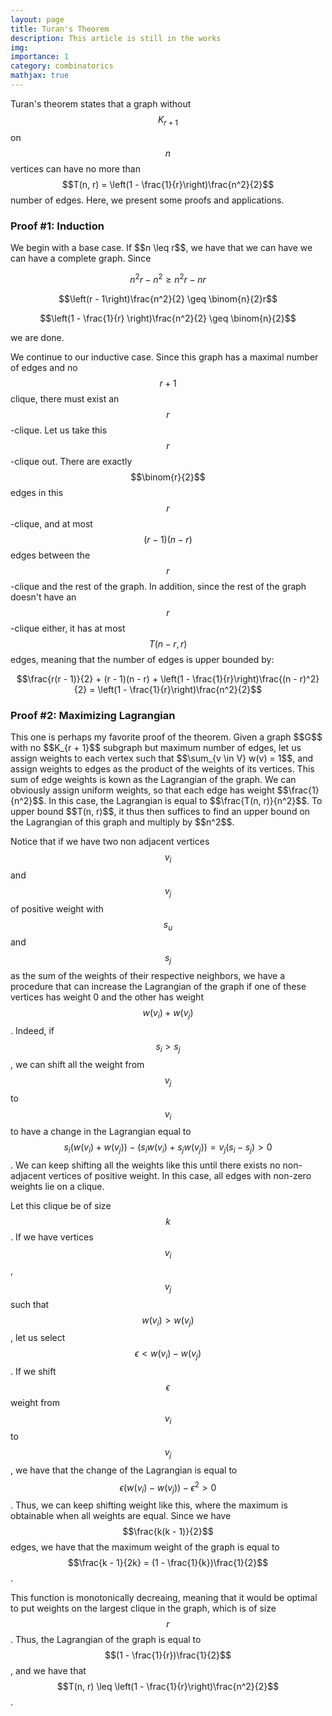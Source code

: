 ```yaml
---
layout: page
title: Turan's Theorem
description: This article is still in the works
img: 
importance: 1
category: combinatorics
mathjax: true
---
```

Turan's theorem states that a graph without $$K_{r + 1}$$ on $$n$$ vertices can have no more than $$T(n, r) = \left(1 - \frac{1}{r}\right)\frac{n^2}{2}$$ number of edges. Here, we present some proofs and applications.

<h3> Proof #1: Induction </h3>
We begin with a base case. If $$n \leq r$$, we have that we can have we can have a complete graph. Since

$$n^2r - n^2 \geq n^2r - nr$$

$$\left(r - 1\right)\frac{n^2}{2} \geq \binom{n}{2}r$$

$$\left(1 - \frac{1}{r} \right)\frac{n^2}{2} \geq \binom{n}{2}$$

we are done.

We continue to our inductive case. Since this graph has a maximal number of edges and no $$r + 1$$ clique, there must exist an $$r$$-clique. Let us take this $$r$$-clique out. There are exactly $$\binom{r}{2}$$ edges in this $$r$$-clique, and at most $$(r - 1)(n - r)$$ edges between the $$r$$-clique and the rest of the graph. In addition, since the rest of the graph doesn't have an $$r$$-clique either, it has at most $$T(n - r, r)$$ edges, meaning that the number of edges is upper bounded by:

$$\frac{r(r - 1)}{2} + (r - 1)(n - r) + \left(1 - \frac{1}{r}\right)\frac{(n - r)^2}{2} = \left(1 - \frac{1}{r}\right)\frac{n^2}{2}$$

<h3> Proof #2: Maximizing Lagrangian </h3>
This one is perhaps my favorite proof of the theorem. Given a graph $$G$$ with no $$K_{r + 1}$$ subgraph but maximum number of edges, let us assign weights to each vertex such that $$\sum_{v \in V} w(v) = 1$$, and assign weights to edges as the product of the weights of its vertices. This sum of edge weights is kown as the Lagrangian of the graph. We can obviously assign uniform weights, so that each edge has weight $$\frac{1}{n^2}$$. In this case, the Lagrangian is equal to $$\frac{T(n, r)}{n^2}$$. To upper bound $$T(n, r)$$, it thus then suffices to find an upper bound on the Lagrangian of this graph and multiply by $$n^2$$.

Notice that if we have two non adjacent vertices $$v_i$$ and $$v_j$$ of positive weight with $$s_u$$ and $$s_j$$ as the sum of the weights of their respective neighbors, we have a procedure that can increase the Lagrangian of the graph if one of these vertices has weight 0 and the other has weight $$w(v_i) + w(v_j)$$. Indeed, if $$s_i > s_j$$, we can shift all the weight from $$v_j$$ to $$v_i$$ to have a change in the Lagrangian equal to $$s_i(w(v_i) + w(v_j)) - (s_iw(v_i) + s_jw(v_j))  = v_j(s_i - s_j) > 0$$. We can keep shifting all the weights like this until there exists no non-adjacent vertices of positive weight. In this case, all edges with non-zero weights lie on a clique.

Let this clique be of size $$k$$. If we have vertices $$v_i$$, $$v_j$$ such that $$w(v_i) > w(v_j)$$, let us select $$\epsilon < w(v_i) - w(v_j)$$. If we shift $$\epsilon$$ weight from $$v_i$$ to $$v_j$$, we have that the change of the Lagrangian is equal to $$\epsilon(w(v_i) - w(v_j)) - \epsilon^2 > 0$$. Thus, we can keep shifting weight like this, where the maximum is obtainable when all weights are equal. Since we have $$\frac{k(k - 1)}{2}$$ edges, we have that the maximum weight of the graph is equal to $$\frac{k - 1}{2k} = (1 - \frac{1}{k})\frac{1}{2}$$.

This function is monotonically decreaing, meaning that it would be optimal to put weights on the largest clique in the graph, which is of size $$r$$. Thus, the Lagrangian of the graph is equal to $$(1 - \frac{1}{r})\frac{1}{2}$$, and we have that $$T(n, r) \leq \left(1 - \frac{1}{r}\right)\frac{n^2}{2}$$.
